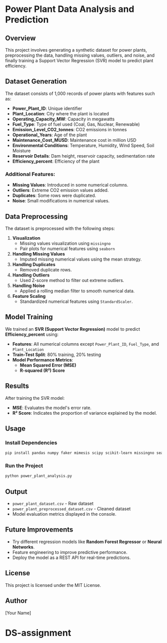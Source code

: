 # Power Plant Data Analysis and Prediction

## Overview
This project involves generating a synthetic dataset for power plants, preprocessing the data, handling missing values, outliers, and noise, and finally training a Support Vector Regression (SVR) model to predict plant efficiency.

## Dataset Generation
The dataset consists of 1,000 records of power plants with features such as:
- **Power_Plant_ID**: Unique identifier
- **Plant_Location**: City where the plant is located
- **Operating_Capacity_MW**: Capacity in megawatts
- **Fuel_Type**: Type of fuel used (Coal, Gas, Nuclear, Renewable)
- **Emission_Level_CO2_tonnes**: CO2 emissions in tonnes
- **Operational_Years**: Age of the plant
- **Maintenance_Cost_MUSD**: Maintenance cost in million USD
- **Environmental Conditions**: Temperature, Humidity, Wind Speed, Soil Moisture
- **Reservoir Details**: Dam height, reservoir capacity, sedimentation rate
- **Efficiency_percent**: Efficiency of the plant

### Additional Features:
- **Missing Values**: Introduced in some numerical columns.
- **Outliers**: Extreme CO2 emission values added.
- **Duplicates**: Some rows were duplicated.
- **Noise**: Small modifications in numerical values.

## Data Preprocessing
The dataset is preprocessed with the following steps:
1. **Visualization**
   - Missing values visualization using `missingno`
   - Pair plots for numerical features using `seaborn`
2. **Handling Missing Values**
   - Imputed missing numerical values using the mean strategy.
3. **Handling Duplicates**
   - Removed duplicate rows.
4. **Handling Outliers**
   - Used Z-score method to filter out extreme outliers.
5. **Handling Noise**
   - Applied a rolling median filter to smooth numerical data.
6. **Feature Scaling**
   - Standardized numerical features using `StandardScaler`.

## Model Training
We trained an **SVR (Support Vector Regression)** model to predict **Efficiency_percent** using:
- **Features**: All numerical columns except `Power_Plant_ID`, `Fuel_Type`, and `Plant_Location`
- **Train-Test Split**: 80% training, 20% testing
- **Model Performance Metrics**:
  - **Mean Squared Error (MSE)**
  - **R-squared (R²) Score**

## Results
After training the SVR model:
- **MSE**: Evaluates the model's error rate.
- **R² Score**: Indicates the proportion of variance explained by the model.

## Usage
### Install Dependencies
```sh
pip install pandas numpy faker mimesis scipy scikit-learn missingno seaborn matplotlib
```

### Run the Project
```sh
python power_plant_analysis.py
```

## Output
- `power_plant_dataset.csv` - Raw dataset
- `power_plant_preprocessed_dataset.csv` - Cleaned dataset
- Model evaluation metrics displayed in the console.

## Future Improvements
- Try different regression models like **Random Forest Regressor** or **Neural Networks**.
- Feature engineering to improve predictive performance.
- Deploy the model as a REST API for real-time predictions.

## License
This project is licensed under the MIT License.

## Author
[Your Name]

# DS-assignment
